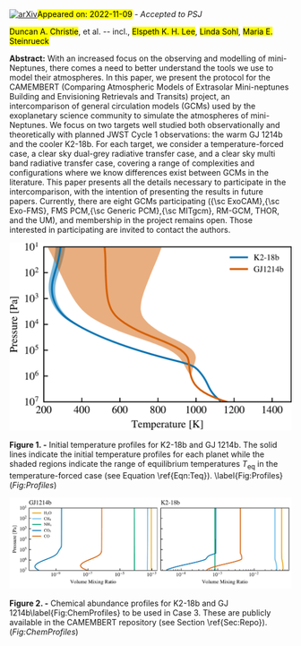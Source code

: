 <div class="macros" style="visibility:hidden;">
$\newcommand{\ensuremath}{}$
$\newcommand{\xspace}{}$
$\newcommand{\object}[1]{\texttt{#1}}$
$\newcommand{\farcs}{{.}''}$
$\newcommand{\farcm}{{.}'}$
$\newcommand{\arcsec}{''}$
$\newcommand{\arcmin}{'}$
$\newcommand{\ion}[2]{#1#2}$
$\newcommand{\textsc}[1]{\textrm{#1}}$
$\newcommand{\hl}[1]{\textrm{#1}}$
$\newcommand{\vdag}{(v)^\dagger}$
$\newcommand$
$\newcommand$</div>

<div class="macros" style="visibility:hidden;">
$\newcommand{$\ensuremath$}{}$
$\newcommand{$\xspace$}{}$
$\newcommand{$\object$}[1]{\texttt{#1}}$
$\newcommand{$\farcs$}{{.}''}$
$\newcommand{$\farcm$}{{.}'}$
$\newcommand{$\arcsec$}{''}$
$\newcommand{$\arcmin$}{'}$
$\newcommand{$\ion$}[2]{#1#2}$
$\newcommand{$\textsc$}[1]{\textrm{#1}}$
$\newcommand{$\hl$}[1]{\textrm{#1}}$
$\newcommand{$\vdag$}{(v)^\dagger}$
$\newcommand$
$\newcommand$</div>



<div id="title">

# 

</div>
<div id="comments">

[![arXiv](https://img.shields.io/badge/arXiv-2211.04048-b31b1b.svg)](https://arxiv.org/abs/2211.04048)<mark>Appeared on: 2022-11-09</mark> - _Accepted to PSJ_

</div>
<div id="authors">

<mark>Duncan A. Christie</mark>, et al. -- incl., <mark>Elspeth K. H. Lee</mark>, <mark>Linda Sohl</mark>, <mark>Maria E. Steinrueck</mark>

</div>
<div id="abstract">

**Abstract:** With an increased focus on the observing and modelling of mini-Neptunes, there comes a need to better understand the tools we use to model their atmospheres.  In this paper, we present the protocol for the CAMEMBERT (Comparing Atmospheric Models of Extrasolar Mini-neptunes Building and Envisioning Retrievals and Transits) project, an intercomparison of general circulation models (GCMs) used by the exoplanetary science community to simulate the atmospheres of mini-Neptunes.   We focus on two targets well studied both observationally and theoretically with planned JWST Cycle 1 observations:  the warm GJ 1214b and the cooler K2-18b.  For each target, we consider a temperature-forced case, a clear sky dual-grey radiative transfer case, and a clear sky multi band radiative transfer case, covering a range of complexities and configurations where we know differences exist between GCMs in the literature.   This paper presents all the details necessary to participate in the intercomparison, with the intention of presenting the results in future papers.   Currently, there are eight GCMs participating ({\sc ExoCAM},{\sc Exo-FMS}, FMS PCM,{\sc Generic PCM},{\sc MITgcm}, RM-GCM, THOR, and the UM), and membership in the project remains open.  Those interested in participating are invited to contact the authors.

</div>

<div id="div_fig1">

<img src="tmp_2211.04048/./initial_pt_profiles.png" alt="Fig1" width="100%"/>

**Figure 1. -** Initial temperature profiles for K2-18b and GJ 1214b.  The solid lines indicate the initial temperature profiles for each planet while the shaded regions indicate the range of equilibrium temperatures $T_\mathrm{eq}$ in the temperature-forced case (see Equation \ref{Eqn:Teq}). \label{Fig:Profiles} (*Fig:Profiles*)

</div>
<div id="div_fig2">

<img src="tmp_2211.04048/./chem_profiles.png" alt="Fig2" width="100%"/>

**Figure 2. -** Chemical abundance profiles for K2-18b and GJ 1214b\label{Fig:ChemProfiles} to be used in Case 3.  These are publicly available in the CAMEMBERT repository (see Section \ref{Sec:Repo}). (*Fig:ChemProfiles*)

</div>